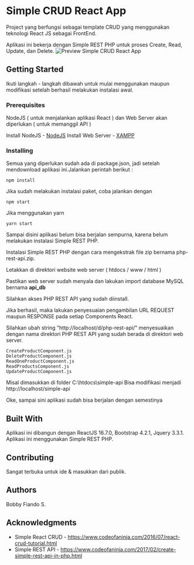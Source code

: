 
# Simple CRUD React App

Project yang berfungsi sebagai template CRUD yang menggunakan teknologi React JS sebagai FrontEnd.

Aplikasi ini bekerja dengan Simple REST PHP untuk proses Create, Read, Update, dan Delete.
![Preview Simple CRUD React App](https://i.ibb.co/DfQBDBS/screencapture-localhost-3000-2018-12-25-23-30-53.png)

## Getting Started

Ikuti langkah - langkah dibawah untuk mulai menggunakan maupun modifikasi setelah berhasil melakukan instalasi awal.

### Prerequisites

NodeJS ( untuk menjalankan aplikasi React ) dan Web Server akan diperlukan ( untuk memanggil API )

Install NodeJS - [NodeJS](https://nodejs.org/en/)
Install Web Server - [XAMPP](XAMPP%20https://www.apachefriends.org/index.html)


### Installing

Semua yang diperlukan sudah ada di package.json, jadi setelah mendownload aplikasi ini.Jalankan perintah berikut :

```
npm install
```

Jika sudah melakukan instalasi paket, coba jalankan dengan

```
npm start
```
Jika menggunakan yarn
```
yarn start
```

Sampai disini aplikasi belum bisa berjalan sempurna, karena belum melakukan instalasi Simple REST PHP.

Instalasi Simple REST PHP dengan cara mengekstrak file zip bernama php-rest-api.zip.

Letakkan di direktori website web server ( htdocs / www / html )

Pastikan web server sudah menyala dan lakukan import database MySQL bernama **api_db**

Silahkan akses PHP REST API yang sudah diinstall.

Jika berhasil, maka lakukan penyesuaian pengambilan URL REQUEST maupun RESPONSE pada setiap Components React.

Silahkan ubah string "http://localhost/d/php-rest-api/" menyesuaikan dengan nama direktori PHP REST API yang sudah berada di direktori web server.

    CreateProductComponent.js
    DeleteProductComponent.js
    ReadOneProductComponent.js
    ReadProductsComponent.js
    UpdateProductComponent.js
    
Misal dimasukkan di folder C:\htdocs\simple-api
Bisa modifikasi menjadi http://localhost/simple-api

Oke, sampai sini aplikasi sudah bisa berjalan dengan semestinya



## Built With

Aplikasi ini dibangun dengan ReactJS 16.7.0, Bootstrap 4.2.1, Jquery 3.3.1.
Aplikasi ini menggunakan Simple REST PHP.

## Contributing

Sangat terbuka untuk ide & masukkan dari publik.

## Authors

Bobby Fiando S.

## Acknowledgments

* Simple React CRUD - https://www.codeofaninja.com/2016/07/react-crud-tutorial.html
* Simple REST API - https://www.codeofaninja.com/2017/02/create-simple-rest-api-in-php.html